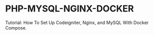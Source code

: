 # PHP-MYSQL-NGINX-DOCKER
Tutorial: How To Set Up Codeigniter, Nginx, and MySQL With Docker Compose. 
